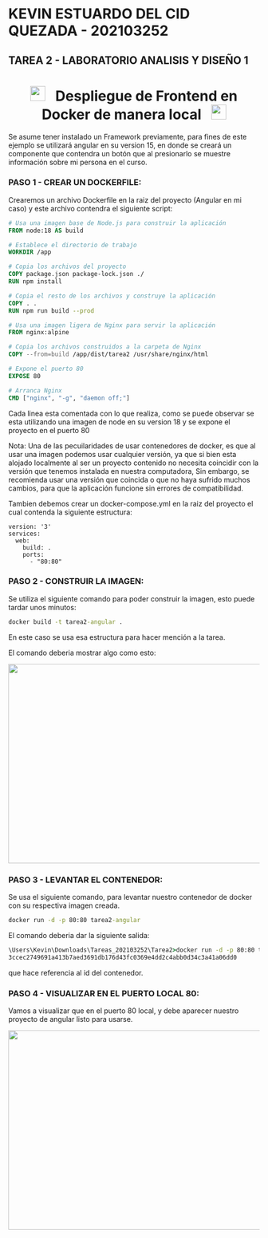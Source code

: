 # KEVIN ESTUARDO DEL CID QUEZADA - 202103252


## TAREA 2 - LABORATORIO ANALISIS Y DISEÑO 1

# <div align="center"><img src="https://user-images.githubusercontent.com/74038190/235223599-0eadbd7c-c916-4f24-af9d-9242730e6172.gif" width="30px" /> &nbsp; Despliegue de Frontend en Docker de manera local &nbsp; <img src="https://user-images.githubusercontent.com/74038190/235223599-0eadbd7c-c916-4f24-af9d-9242730e6172.gif" width="30px" />

Se asume tener instalado un Framework previamente, para fines de este ejemplo se utilizará angular en su version 15, en donde se creará un componente que contendra un botón que al presionarlo se muestre información sobre mi persona en el curso.

### PASO 1 - CREAR UN DOCKERFILE:

Crearemos un archivo Dockerfile en la raiz del proyecto  (Angular en mi caso) y este archivo contendra el siguiente script:

```dockerfile
# Usa una imagen base de Node.js para construir la aplicación
FROM node:18 AS build

# Establece el directorio de trabajo
WORKDIR /app

# Copia los archivos del proyecto
COPY package.json package-lock.json ./
RUN npm install

# Copia el resto de los archivos y construye la aplicación
COPY . .
RUN npm run build --prod

# Usa una imagen ligera de Nginx para servir la aplicación
FROM nginx:alpine

# Copia los archivos construidos a la carpeta de Nginx
COPY --from=build /app/dist/tarea2 /usr/share/nginx/html

# Expone el puerto 80
EXPOSE 80

# Arranca Nginx
CMD ["nginx", "-g", "daemon off;"]

```

Cada linea esta comentada con lo que realiza, como se puede observar se esta utilizando una imagen de node en su version 18 y se expone el proyecto en el puerto 80

Nota: Una de las pecuilaridades de usar contenedores de docker, es que al usar una imagen podemos usar cualquier versión, ya que si bien esta alojado localmente al ser un proyecto contenido no necesita coincidir con la versión que tenemos instalada en nuestra computadora, Sin embargo, se recomienda usar una versión que coincida o que no haya sufrido muchos cambios, para que la aplicación funcione sin errores de compatibilidad.

Tambien debemos crear un docker-compose.yml en la raiz del proyecto el cual contenda la siguiente estructura:

```docker-compose
version: '3'
services:
  web:
    build: .
    ports:
      - "80:80"
```

### PASO 2 - CONSTRUIR LA IMAGEN:

Se utiliza el siguiente comando para poder construir la imagen, esto puede tardar unos minutos:

```cmd
docker build -t tarea2-angular .
```

En este caso se usa esa estructura para hacer mención a la tarea.

El comando deberia mostrar algo como esto:

<img src="Imagenes/intro.png" width="600" height="400">

### PASO 3 - LEVANTAR EL CONTENEDOR:

Se usa el siguiente comando, para levantar nuestro contenedor de docker con su respectiva imagen creada.

```cmd
docker run -d -p 80:80 tarea2-angular
```

El comando deberia dar la siguiente salida:

```cmd
\Users\Kevin\Downloads\Tareas_202103252\Tarea2>docker run -d -p 80:80 tarea2-angular
3ccec2749691a413b7aed3691db176d43fc0369e4dd2c4abb0d34c3a41a06dd0
```

que hace referencia al id del contenedor.

### PASO 4 - VISUALIZAR EN EL PUERTO LOCAL 80:

Vamos a visualizar que en el puerto 80 local, y debe aparecer nuestro proyecto de angular listo para usarse.

<img src="Imagenes/intro.png" width="600" height="400">

